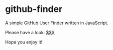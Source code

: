 # github-finder
A simple GitHub User Finder written in JavaScript.

Please have a look: [$$$]()

Hope you enjoy it!
